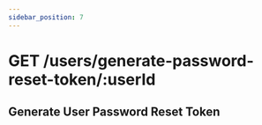 ```yaml
---
sidebar_position: 7
---
```


# GET /users/generate-password-reset-token/:userId

## Generate User Password Reset Token
